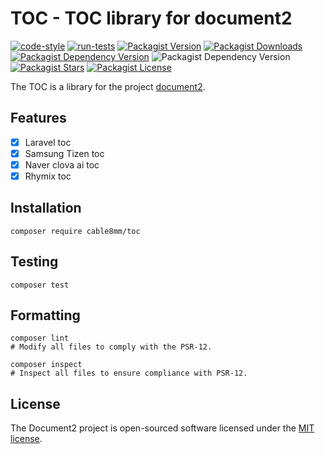 # TOC - TOC library for document2

[![code-style](https://github.com/cable8mm/toc/actions/workflows/code-style.yml/badge.svg)](https://github.com/cable8mm/toc/actions/workflows/code-style.yml)
[![run-tests](https://github.com/cable8mm/toc/actions/workflows/run-tests.yml/badge.svg)](https://github.com/cable8mm/toc/actions/workflows/run-tests.yml)
[![Packagist Version](https://img.shields.io/packagist/v/cable8mm/toc)](https://packagist.org/packages/cable8mm/toc)
[![Packagist Downloads](https://img.shields.io/packagist/dt/cable8mm/toc)](https://packagist.org/packages/cable8mm/toc/stats)
[![Packagist Dependency Version](https://img.shields.io/packagist/dependency-v/cable8mm/toc/php)](https://packagist.org/packages/cable8mm/toc)
![Packagist Dependency Version](https://img.shields.io/packagist/dependency-v/cable8mm/toc/laravel-zero%2Fframework)
[![Packagist Stars](https://img.shields.io/packagist/stars/cable8mm/toc)](https://github.com/cable8mm/toc/stargazers)
[![Packagist License](https://img.shields.io/packagist/l/cable8mm/toc)](https://github.com/cable8mm/toc/blob/main/LICENSE.md)

The TOC is a library for the project [document2](https://github.com/cable8mm/document2).

## Features

- [x] Laravel toc
- [x] Samsung Tizen toc
- [x] Naver clova ai toc
- [x] Rhymix toc

## Installation

```shell
composer require cable8mm/toc
```

## Testing

```shell
composer test
```

## Formatting

```shell
composer lint
# Modify all files to comply with the PSR-12.

composer inspect
# Inspect all files to ensure compliance with PSR-12.
```

## License

The Document2 project is open-sourced software licensed under the [MIT license](LICENSE.md).
